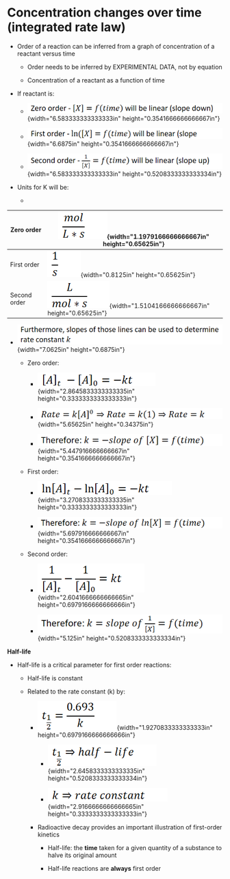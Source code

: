 # Concentration changes over time (integrated rate law)
-   Order of a reaction can be inferred from a graph of concentration of a reactant versus time

    -   Order needs to be inferred by EXPERIMENTAL DATA, not by equation

    -   Concentration of a reactant as a function of time
-   If reactant is:

    -   ![](../media/Unit-5-Concentration-changes-over-time-(integrated-rate-law)-image1.png){width="6.583333333333333in" height="0.3541666666666667in"}

    -   ![](../media/Unit-5-Concentration-changes-over-time-(integrated-rate-law)-image2.png){width="6.6875in" height="0.3541666666666667in"}

    -   ![](../media/Unit-5-Concentration-changes-over-time-(integrated-rate-law)-image3.png){width="6.583333333333333in" height="0.5208333333333334in"}
-   Units for K will be:

    -   

| Zero order   | ![](../media/Unit-5-Concentration-changes-over-time-(integrated-rate-law)-image4.png){width="1.1979166666666667in" height="0.65625in"} |
|--------------|----------------------------------------------------------------------------------------------------------------------------------------------|
| First order  | ![](../media/Unit-5-Concentration-changes-over-time-(integrated-rate-law)-image5.png){width="0.8125in" height="0.65625in"}             |
| Second order | ![](../media/Unit-5-Concentration-changes-over-time-(integrated-rate-law)-image6.png){width="1.5104166666666667in" height="0.65625in"} |
-   ![](../media/Unit-5-Concentration-changes-over-time-(integrated-rate-law)-image7.png){width="7.0625in" height="0.6875in"}

    -   Zero order:

        -   ![](../media/Unit-5-Concentration-changes-over-time-(integrated-rate-law)-image8.png){width="2.8645833333333335in" height="0.3333333333333333in"}

        -   ![](../media/Unit-5-Concentration-changes-over-time-(integrated-rate-law)-image9.png){width="5.65625in" height="0.34375in"}

        -   ![](../media/Unit-5-Concentration-changes-over-time-(integrated-rate-law)-image10.png){width="5.447916666666667in" height="0.3541666666666667in"}

    -   First order:

        -   ![](../media/Unit-5-Concentration-changes-over-time-(integrated-rate-law)-image11.png){width="3.2708333333333335in" height="0.3333333333333333in"}

        -   ![](../media/Unit-5-Concentration-changes-over-time-(integrated-rate-law)-image12.png){width="5.697916666666667in" height="0.3541666666666667in"}

    -   Second order:

        -   ![](../media/Unit-5-Concentration-changes-over-time-(integrated-rate-law)-image13.png){width="2.6041666666666665in" height="0.6979166666666666in"}

        -   ![](../media/Unit-5-Concentration-changes-over-time-(integrated-rate-law)-image14.png){width="5.125in" height="0.5208333333333334in"}



**Half-life**
-   Half-life is a critical parameter for first order reactions:

    -   Half-life is constant

    -   Related to the rate constant (k) by:

        -   ![](../media/Unit-5-Concentration-changes-over-time-(integrated-rate-law)-image15.png){width="1.9270833333333333in" height="0.6979166666666666in"}

            -   ![](../media/Unit-5-Concentration-changes-over-time-(integrated-rate-law)-image16.png){width="2.6458333333333335in" height="0.5208333333333334in"}

            -   ![](../media/Unit-5-Concentration-changes-over-time-(integrated-rate-law)-image17.png){width="2.9166666666666665in" height="0.3333333333333333in"}

        -   Radioactive decay provides an important illustration of first-order kinetics

            -   Half-life: the **time** taken for a given quantity of a substance to halve its original amount

            -   Half-life reactions are **always** first order

















